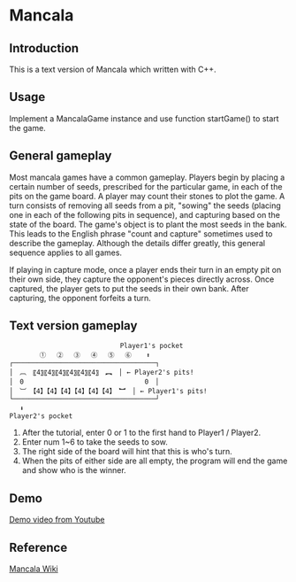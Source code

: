 Mancala
===

## Introduction 

This is a text version of Mancala which written with C++.

## Usage
Implement a MancalaGame instance and use function startGame() to start the game.

## General gameplay
Most mancala games have a common gameplay. Players begin by placing a certain number of seeds, prescribed for the particular game, in each of the pits on the game board. A player may count their stones to plot the game. A turn consists of removing all seeds from a pit, "sowing" the seeds (placing one in each of the following pits in sequence), and capturing based on the state of the board. The game's object is to plant the most seeds in the bank. This leads to the English phrase "count and capture" sometimes used to describe the gameplay. Although the details differ greatly, this general sequence applies to all games.

If playing in capture mode, once a player ends their turn in an empty pit on their own side, they capture the opponent's pieces directly across. Once captured, the player gets to put the seeds in their own bank. After capturing, the opponent forfeits a turn.  

## Text version gameplay  


                                Player1's pocket  
     　     ① 　② 　③ 　④ 　⑤ 　⑥ 　 ⬆  
    ┌────────────────────────────────────┐  
    │　︹　〖4〗〖4〗〖4〗〖4〗〖4〗〖4〗　︻　│ ← Player2's pits!  
    │　0    　　　　　　　　　　　　　　　　0　│  
    │　︺　【4】【4】【4】【4】【4】【4】　︼　│ ← Player1's pits!  
    └────────────────────────────────────┘  
    　 ⬇  
    Player2's pocket

1. After the tutorial, enter 0 or 1 to the first hand to Player1 / Player2.  
2. Enter num 1~6 to take the seeds to sow.  
3. The right side of the board will hint that this is who's turn.  
4. When the pits of either side are all empty, the program will end the game and show who is the winner.


## Demo
[Demo video from Youtube](https://youtu.be/gZNQ8c4Se9I "Demo")

## Reference
[Mancala Wiki](https://en.wikipedia.org/wiki/Mancala "Mancala")